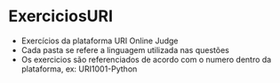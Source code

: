 # ExerciciosURI
- Exercícios da plataforma URI Online Judge <br>
- Cada pasta se refere a linguagem utilizada nas questões <br>
- Os exercicios são referenciados de acordo com o numero dentro da plataforma, ex: URI1001-Python   
